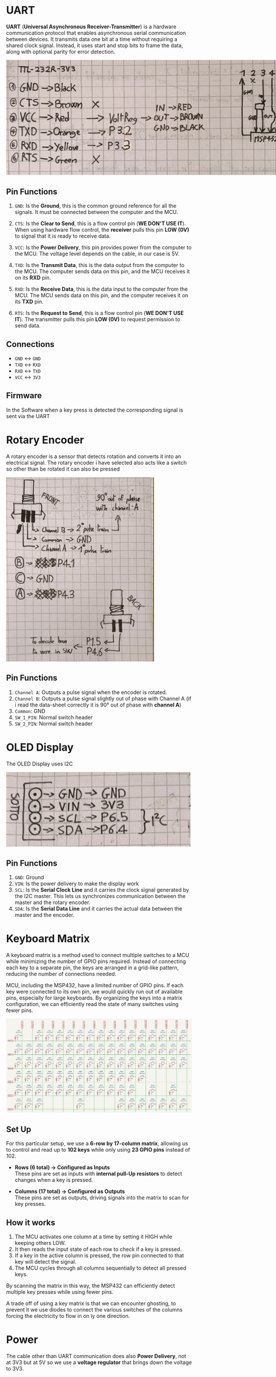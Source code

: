 # UART
**UART** (**Universal Asynchronous Receiver-Transmitter**) is a hardware communication protocol that enables asynchronous serial communication between devices. It transmits data one bit at a time without requiring a shared clock signal. Instead, it uses start and stop bits to frame the data, along with optional parity for error detection.

<img src="assets/uart.jpg" alt="UART" style="height: auto; max-width: 800px">

## Pin Functions
1. `GND`: Is the **Ground**, this is the common ground reference for all the signals. It must be connected between the computer and the MCU.

2. `CTS`: Is the **Clear to Send**, this is a flow control pin (**WE DON'T USE IT**). When using hardware flow control, the **receiver** pulls this pin **LOW (0V)** to signal that it is ready to receive data.

3. `VCC`: Is the **Power Delivery**, this pin provides power from the computer to the MCU. The voltage level depends on the cable, in our case is 5V.

4. `TXD`: Is the **Transmit Data**, this is the data output from the computer to the MCU. The computer sends data on this pin, and the MCU receives it on its **RXD** pin.

5. `RXD`: Is the **Receive Data**, this is the data input to the computer from the MCU. The MCU sends data on this pin, and the computer receives it on its **TXD** pin.

6. `RTS`: Is the **Request to Send**, this is a flow control pin (**WE DON'T USE IT**). The transmitter pulls this pin **LOW (0V)** to request permission to send data.

## Connections
- `GND` ↔ `GND`  
- `TXD` ↔ `RXD`  
- `RXD` ↔ `TXD`  
- `VCC` ↔ `3V3`

## Firmware
In the Software when a key press is detected the corresponding signal is sent via the UART

# Rotary Encoder
A rotary encoder is a sensor that detects rotation and converts it into an electrical signal. The rotary encoder i have selected also acts like a switch so other than be rotated it can also be pressed

<img src="assets/rotary-encoder.jpg" alt="Rotary Encoder"  style="align:center; max-height: 500px; width: auto;">

## Pin Functions
1. `Channel A`: Outputs a pulse signal when the encoder is rotated.
2. `Channel B`: Outputs a pulse signal slightly out of phase with Channel A (if i read the data-sheet correctly it is 90° out of phase with **channel A**)
3. `Common`: GND
4. `SW_1_PIN`: Normal switch header
5. `SW_2_PIN`: Normal switch header

# OLED Display
The OLED Display uses I2C

<img src="assets/oled.jpg" alt="OLED Display" style="align: center; height: auto; max-width: 500px">

## Pin Functions
1. `GND`: Ground  
2. `VIN`: Is the power delivery to make the display work
3. `SCL`: Is the **Serial Clock Line** and it carries the clock signal generated by the I2C master. This lets us synchronizes communication between the master and the rotary encoder.
4. `SDA`: Is the **Serial Data Line** and it carries the actual data between the master and the encoder.

# Keyboard Matrix  
A keyboard matrix is a method used to connect multiple switches to a MCU while minimizing the number of GPIO pins required. Instead of connecting each key to a separate pin, the keys are arranged in a grid-like pattern, reducing the number of connections needed.  

MCU, including the MSP432, have a limited number of GPIO pins. If each key were connected to its own pin, we would quickly run out of available pins, especially for large keyboards. By organizing the keys into a matrix configuration, we can efficiently read the state of many switches using fewer pins.  

<img src="assets/switch-matrix.png" alt="Switch Matrix" style="align: center">

## Set Up
For this particular setup, we use a **6-row by 17-column matrix**, allowing us to control and read up to **102 keys** while only using **23 GPIO pins** instead of 102.  

- **Rows (6 total) → Configured as Inputs**  
  These pins are set as inputs with **internal pull-Up resistors** to detect changes when a key is pressed.  

- **Columns (17 total) → Configured as Outputs**  
  These pins are set as outputs, driving signals into the matrix to scan for key presses.  

## How it works
1. The MCU activates one column at a time by setting it HIGH while keeping others LOW.
2. It then reads the input state of each row to check if a key is pressed.
3. If a key in the active column is pressed, the row pin connected to that key will detect the signal.
4. The MCU cycles through all columns sequentially to detect all pressed keys.

By scanning the matrix in this way, the MSP432 can efficiently detect multiple key presses while using fewer pins.

A trade off of using a key matrix is that we can encounter ghosting, to prevent it we use diodes to connect the various switches of the columns forcing the electricity to flow in on ly one direction.

# Power
The cable other than UART communication does also **Power Delivery**, not at 3V3 but at 5V so we use a **voltage regulator** that brings down the voltage to 3V3.